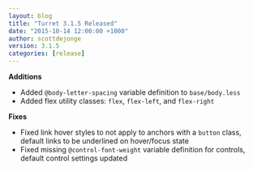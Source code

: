 ```yaml
---
layout: blog
title: "Turret 3.1.5 Released"
date: "2015-10-14 12:00:00 +1000"
author: scottdejonge
version: 3.1.5
categories: [release]
---
```


**Additions**

* Added `@body-letter-spacing` variable definition to `base/body.less`
* Added flex utility classes: `flex`, `flex-left`, and `flex-right`

**Fixes**

* Fixed link hover styles to not apply to anchors with a `button` class, default links to be underlined on hover/focus state
* Fixed missing `@control-font-weight` variable definition for controls, default control settings updated
